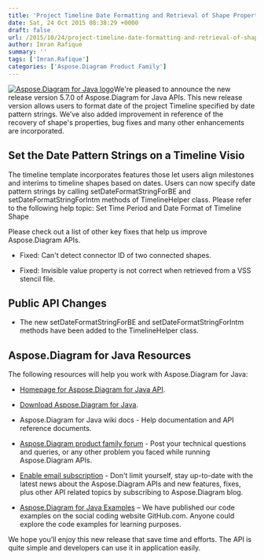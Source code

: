 ```yaml
---
title: 'Project Timeline Date Formatting and Retrieval of Shape Properties using Aspose.Diagram for Java 5.7.0'
date: Sat, 24 Oct 2015 08:38:29 +0000
draft: false
url: /2015/10/24/project-timeline-date-formatting-and-retrieval-of-shape-properties-using-aspose.diagram-for-java-5.7.0/
author: Imran Rafique
summary: ''
tags: ['Imran.Rafique']
categories: ['Aspose.Diagram Product Family']
---
```


[![Aspose.Diagram for Java logo][1]](https://blog.aspose.com/wp-content/uploads/sites/2/2014/02/aspose_diagram-for-java.png)We're pleased to announce the new release version 5.7.0 of Aspose.Diagram for Java APIs. This new release version allows users to format date of the project Timeline specified by date pattern strings. We’ve also added improvement in reference of the recovery of shape's properties, bug fixes and many other enhancements are incorporated.

## Set the Date Pattern Strings on a Timeline Visio

The timeline template incorporates features those let users align milestones and interims to timeline shapes based on dates. Users can now specify date pattern strings by calling setDateFormatStringForBE and setDateFormatStringForIntm methods of TimelineHelper class. Please refer to the following help topic: Set Time Period and Date Format of Timeline Shape

Please check out a list of other key fixes that help us improve Aspose.Diagram APIs.

*   Fixed: Can't detect connector ID of two connected shapes.
    
*   Fixed: Invisible value property is not correct when retrieved from a VSS stencil file.
    

## Public API Changes

*   The new setDateFormatStringForBE and setDateFormatStringForIntm methods have been added to the TimelineHelper class.
    

## Aspose.Diagram for Java Resources

The following resources will help you work with Aspose.Diagram for Java:

*   [Homepage for Aspose.Diagram for Java API][2].
    
*   [Download Aspose.Diagram for Java][3].
    
*   Aspose.Diagram for Java wiki docs - Help documentation and API reference documents.
    
*   [Aspose.Diagram product family forum][4] - Post your technical questions and queries, or any other problem you faced while running Aspose.Diagram APIs.
    
*   [Enable email subscription][5] - Don't limit yourself, stay up-to-date with the latest news about the Aspose.Diagram APIs and new features, fixes, plus other API related topics by subscribing to Aspose.Diagram blog.
    
*   [Aspose.Diagram for Java Examples][6] – We have published our code examples on the social coding website GitHub.com. Anyone could explore the code examples for learning purposes.
    

We hope you’ll enjoy this new release that save time and efforts. The API is quite simple and developers can use it in application easily.




[1]: https://blog.aspose.com/wp-content/uploads/sites/2/2014/02/aspose_diagram-for-java-e1401178596961.png "Aspose.Diagram for Java logo"
[2]: http://www.aspose.com/java/diagram-component.aspx
[3]: http://www.aspose.com/community/files/72/java-components/diagram-java/default.aspx
[4]: http://www.aspose.com/community/forums/aspose.diagram-product-family/489/showforum.aspx
[5]: https://blog.aspose.com/
[6]: https://github.com/asposediagram/Aspose_Diagram_Java




